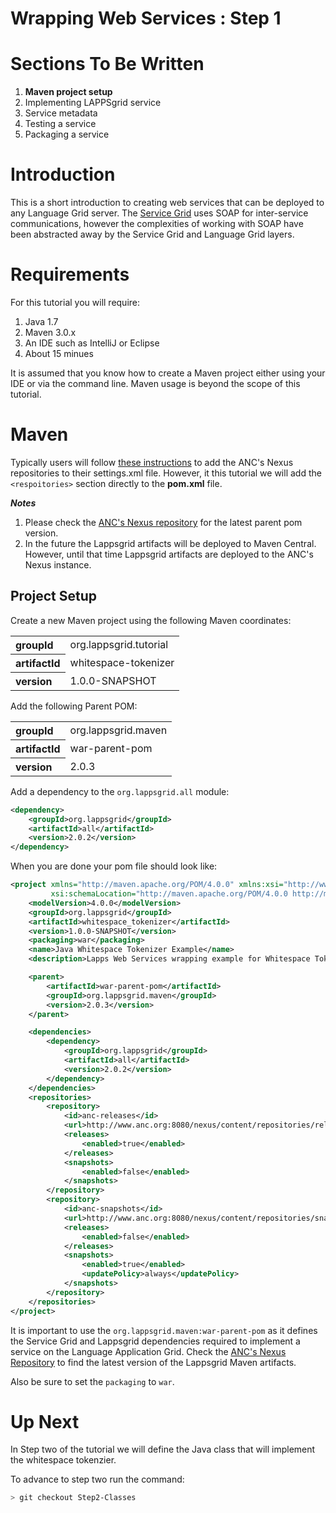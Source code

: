 Wrapping Web Services : Step 1
=====================

# Sections To Be Written

1. **Maven project setup**
1. Implementing LAPPSgrid service
1. Service metadata
1. Testing a service
1. Packaging a service

# Introduction

This is a short introduction to creating web services that can be deployed to
any Language Grid server.  The [Service Grid](http://servicegrid.net/en/index.html) uses
SOAP for inter-service communications, however the complexities of working with SOAP
have been abstracted away by the Service Grid and Language Grid layers.

# Requirements

For this tutorial you will require:

1. Java 1.7
1. Maven 3.0.x
1. An IDE such as IntelliJ or Eclipse
1. About 15 minues

It is assumed that you know how to create a Maven project either using your IDE or via
the command line.  Maven usage is beyond the scope of this tutorial.

# Maven

Typically users will follow [these instructions](http://lapps.github.io/Maven.html)
to add the ANC's Nexus repositories to their settings.xml file.  However, it this
tutorial we will add the `<respoitories>` section directly to the **pom.xml** file.

***Notes***

1. Please check the [ANC's Nexus repository](http://www.anc.org:8080/nexus) for the 
latest parent pom version.
1. In the future the Lappsgrid artifacts will be deployed to Maven Central.  However,
until that time Lappsgrid artifacts are deployed to the ANC's Nexus instance.

## Project Setup

Create a new Maven project using the following Maven coordinates:

<table>
    <tbody>
        <tr>
            <th align="left">groupId</th>
            <td>org.lappsgrid.tutorial</td>
        </tr>
        <tr>
            <th align="left">artifactId</th>
            <td>whitespace-tokenizer</td>
        </tr>
        <tr>
            <th align="left">version</th>
            <td>1.0.0-SNAPSHOT</td>
        </tr>
    </tbody>
</table>

Add the following Parent POM:

<table>
    <tbody>
        <tr>
            <th align="left">groupId</th>
            <td>org.lappsgrid.maven</td>
        </tr>
        <tr>
            <th align="left">artifactId</th>
            <td>war-parent-pom</td>
        </tr>
        <tr>
            <th align="left">version</th>
            <td>2.0.3</td>
        </tr>
    </tbody>
</table>

Add a dependency to the `org.lappsgrid.all` module:

```xml
<dependency>
    <groupId>org.lappsgrid</groupId>
    <artifactId>all</artifactId>
    <version>2.0.2</version>
</dependency>
```
When you are done your pom file should look like:

```xml
<project xmlns="http://maven.apache.org/POM/4.0.0" xmlns:xsi="http://www.w3.org/2001/XMLSchema-instance"
         xsi:schemaLocation="http://maven.apache.org/POM/4.0.0 http://maven.apache.org/xsd/maven-4.0.0.xsd">
    <modelVersion>4.0.0</modelVersion>
    <groupId>org.lappsgrid</groupId>
    <artifactId>whitespace_tokenizer</artifactId>
    <version>1.0.0-SNAPSHOT</version>
    <packaging>war</packaging>
    <name>Java Whitespace Tokenizer Example</name>
    <description>Lapps Web Services wrapping example for Whitespace Tokenizer</description>

    <parent>
        <artifactId>war-parent-pom</artifactId>
        <groupId>org.lappsgrid.maven</groupId>
        <version>2.0.3</version>
    </parent>

    <dependencies>
        <dependency>
            <groupId>org.lappsgrid</groupId>
            <artifactId>all</artifactId>
            <version>2.0.2</version>
        </dependency>
    </dependencies>
    <repositories>
        <repository>
            <id>anc-releases</id>
            <url>http://www.anc.org:8080/nexus/content/repositories/releases/</url>
            <releases>
                <enabled>true</enabled>
            </releases>
            <snapshots>
                <enabled>false</enabled>
            </snapshots>
        </repository>
        <repository>
            <id>anc-snapshots</id>
            <url>http://www.anc.org:8080/nexus/content/repositories/snapshots/</url>
            <releases>
                <enabled>false</enabled>
            </releases>
            <snapshots>
                <enabled>true</enabled>
                <updatePolicy>always</updatePolicy>
            </snapshots>
        </repository>
    </repositories>
</project>
```

It is important to use the `org.lappsgrid.maven:war-parent-pom` as it defines the
Service Grid and Lappsgrid dependencies required to implement a service on the Language 
Application Grid. Check the [ANC's Nexus Repository](http://www.anc.org:8080/nexus/index.html#nexus-search;quick~org.lappsgrid.maven) to
find the latest version of the Lappsgrid Maven artifacts.

Also be sure to set the `packaging` to `war`.

# Up Next

In Step two of the tutorial we will define the Java class that will implement the 
whitespace tokenzier.

To advance to step two run the command:

```bash
> git checkout Step2-Classes
```
